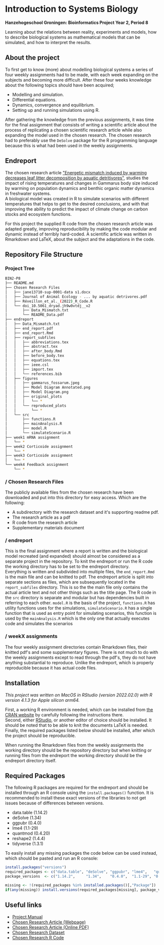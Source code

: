 # Introduction to Systems Biology
**Hanzehogeschool Groningen: Bioinformatics Project Year 2, Period 8**

Learning about the relations between reality, experiments and models, how to describe biological systems as mathematical models that can be simulated, and how to interpret the results.


## About the project
To first get to know (more) about modelling biological systems a series of four weekly assignments had to be made, with each week expanding on the subjects and becoming more difficult. 
After these four weeks knowledge about the following topics should have been acquired;
- Modelling and simulation.
- Differential equations.
- Dynamics, convergence and equilibrium.
- Setting up and running simulations using R.

After gathering the knowledge from the previous assignments, it was time for the final assignment that consists of writing a scientific article about the process of replicating a chosen scientific research article while also expanding the model used in the chosen research.
The chosen research had to preferably use the `DeSolve` package for the R programming language because this is what had been used in the weekly assignments.


## Endreport
The chosen research article ["Energetic mismatch induced by warming decreases leaf litter decomposition by aquatic detritivores"](https://besjournals.onlinelibrary.wiley.com/doi/full/10.1111/1365-2656.13710),
studies the impact of rising temperatures and changes in Gammarus body size induced by warming on population dynamics and benthic organic matter dynamics in freshwater systems.  
A biological model was created in R to simulate scenarios with different temperatures that helps to get to the desired conclusions, and with that improving the ability to predict the impact of climate change on carbon stocks and ecosystem functions.

For this project the supplied R code from the chosen research article was adapted greatly, improving reproducibility by making the code modular and dynamic instead of terribly hard-coded. 
A scientific article was written in Rmarkdown and LaTeX, about the subject and the adaptations in the code. 


## Repository File Structure
### Project Tree
```bash
BIN2-P8
├── README.md
├── Chosen Research Files
│   ├── jane13710-sup-0001-data s1.docx
│   ├── Journal of Animal Ecology - ... by aquatic detrivores.pdf
│   ├── Réveillon_et_al._(2022)_R_Code.R
│   └── doi_10.5061_dryad.jh9w0vtdj__v2
│       ├── Data_Mismatch.txt
│       └── README_Data.pdf
├── endreport
│   ├── Data_Mismatch.txt
│   ├── end_report.pdf
│   ├── end_report.Rmd
│   ├── report_subfiles
│   │   ├── abbreviations.tex
│   │   ├── abstract.tex
│   │   ├── after_body.Rmd
│   │   ├── before_body.tex
│   │   ├── equations.tex
│   │   ├── ieee.csl
│   │   ├── import.tex
│   │   └── references.bib
│   ├── figures
│   │   ├── gammarus_fossarum.jpeg
│   │   ├── Model Diagram Annotated.png
│   │   ├── Model Diagram.png
│   │   ├── original_plots
│   │   │   └── *
│   │   └── reproduced_plots
│   │       └── *
│   └── src
│       ├── functions.R
│       ├── mainAnalysis.R
│       ├── model.R
│       └── simulateScenario.R
├── week1 mRNA assignment
│   └── *
├── week2 Corticoide assignment
│   └── *
├── week3 Corticoide assignment
│   └── *
└── week4 Feedback assignment
    └── *
```

### / Chosen Research Files
The publicly available files from the chosen research have been downloaded and put into this directory for easy access.
Which are the following:
* A subdirectory with the research dataset and it's supporting readme pdf.
* The research article as a pdf
* R code from the research article
* Supplementary materials document

### / endreport
This is the final assignment where a report is written and the biological model recreated (and expanded) should almost be considered as a separate project in the repository.
To knit the endreport or run the R code the working directory has to be set to the endreport directory.  
Everything is written and subdivided into multiple files, the `end_report.Rmd` is the main file and can be knitted to pdf. 
The endreport article is split into separate sections as files, which are subsequently located in the `report_subfiles` directory. This is so the the main file only contains the actual article text and not other things such as the title page. 
The R code in the `src` directory is separate and modular but has dependencies built in referring to each other. 
`model.R` is the basis of the project, `functions.R` has utility functions uses for the simulations, `simulateScenario.R` has a single function that is used as entry point for simulating scenarios, this function is used by the `mainAnalysis.R` which is the only one that actually executes code and simulates the scenarios

### / weekX assignments
The four weekly assignment directories contain Rmarkdown files, their knitted pdf's and some supplementary figures. 
There is not much to do with the weekly assignments except to read through the pdf's, they do not have anything substantial to reproduce. Unlike the endreport, which is properly reproducible because it has actual code files.


## Installation
*This project was written on MacOS in RStudio (version 2022.02.0) with R version 4.1.3 for Apple silicon arm64.*  

First, a working R environment is needed, which can be installed from [the CRAN website](https://cran.r-project.org/) by carefully following the instructions there.  
Second, either [RStudio](https://www.rstudio.com/products/rstudio/download/), or another editor of choice should be installed.
It should be noted that to be able to knit the documents LaTeX is needed.   
Finally, the required packages listed below should be installed, after which the project should be reproducible.

When running the Rmarkdown files from the weekly assignments the working directory should be the repository directory but when knitting or running files from the endreport the working directory should be the endreport directory itself.


## Required Packages
The following R packages are required for the endreport and should be installed through an R console using the `install.packages()` function.
It is recommended to install these exact versions of the libraries to not get issues because of differences between versions.
- data.table (1.14.2)
- deSolve (1.34)
- ggpubr (0.4.0)
- lme4 (1.1-29)
- quantmod (0.4.20)
- reshape2 (1.4.4)
- tidyverse (1.3.1)

To easily install any missing packages the code below can be used instead, which should be pasted and run an R console:
```r
install.packages("versions")
required_packages <- c("data.table", "deSolve", "ggpubr", "lme4",   "quantmod", "reshape2", "tidyverse")
package_versions  <- c("1.14.2",     "1.34",    "0.4.0",  "1.1-29", "0.4.20",   "1.4.4",    "1.3.1")

missing <- !(required_packages %in% installed.packages()[,"Package"])
if(any(missing)) install.versions(required_packages[missing], package_versions[missing])
```


## Useful links
* [Project Manual](https://bioinf.nl/~fennaf/thema08/)
* [Chosen Research Article (Webpage)](https://besjournals.onlinelibrary.wiley.com/doi/full/10.1111/1365-2656.13710)
* [Chosen Research Article (Online PDF)](https://besjournals.onlinelibrary.wiley.com/doi/pdfdirect/10.1111/1365-2656.13710)
* [Chosen Research Dataset](https://datadryad.org/stash/dataset/doi:10.5061/dryad.jh9w0vtdj)
* [Chosen Research R Code](https://zenodo.org/record/6408937)
